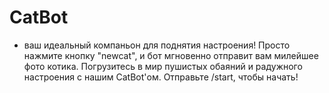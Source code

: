 # CatBot 
- ваш идеальный компаньон для поднятия настроения! Просто нажмите кнопку "newcat", и бот мгновенно отправит вам милейшее фото котика. Погрузитесь в мир пушистых обаяний и радужного настроения с нашим CatBot'ом. Отправьте /start, чтобы начать!
